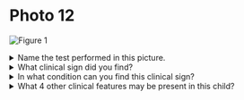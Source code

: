 # Photo 12

![Figure 1](/paediatrics/photo/12a.png)

<details>
<summary>Name the test performed in this picture.</summary>
Skin pinch test
</details>

<details>
<summary>What clinical sign did you find?</summary>
Acute diarrhea, severe dehydration
</details>

<details>
<summary>In what condition can you find this clinical sign?</summary>
Skin pinch test goes back very slowly
</details>

<details>
<summary>What 4 other clinical features may be present in this child?</summary>

1. General condition: _Lethargic and unconscious_
1. Tears: _Absent_
1. Sunken eyes: _Present_
1. Mouth and tongue: _Dry_
1. Cold and clammy extremities

</details>
